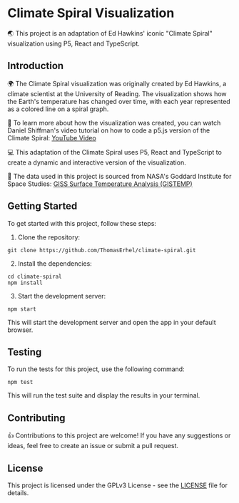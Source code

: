# Climate Spiral Visualization

🌏 This project is an adaptation of Ed Hawkins' iconic "Climate Spiral" visualization using P5, React and TypeScript.

## Introduction

🌍 The Climate Spiral visualization was originally created by Ed Hawkins, a climate scientist at the University of Reading. The visualization shows how the Earth's temperature has changed over time, with each year represented as a colored line on a spiral graph.

🎥 To learn more about how the visualization was created, you can watch Daniel Shiffman's video tutorial on how to code a p5.js version of the Climate Spiral: [YouTube Video](https://youtu.be/rVBTxnRyOuE)

💻 This adaptation of the Climate Spiral uses P5, React and TypeScript to create a dynamic and interactive version of the visualization.

🔢 The data used in this project is sourced from NASA's Goddard Institute for Space Studies: [GISS Surface Temperature Analysis (GISTEMP)](https://data.giss.nasa.gov/gistemp/)

## Getting Started

To get started with this project, follow these steps:

1. Clone the repository:

```console
git clone https://github.com/ThomasErhel/climate-spiral.git
```

2. Install the dependencies:

```console
cd climate-spiral
npm install
```

3. Start the development server:

```console
npm start
```

This will start the development server and open the app in your default browser.

## Testing

To run the tests for this project, use the following command:

```console
npm test
```

This will run the test suite and display the results in your terminal.

## Contributing

👍 Contributions to this project are welcome! If you have any suggestions or ideas, feel free to create an issue or submit a pull request.

## License

This project is licensed under the GPLv3 License - see the [LICENSE](LICENSE) file for details.

